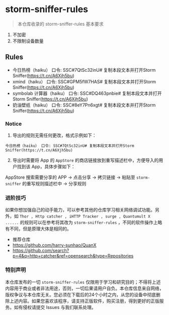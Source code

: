 # storm-sniffer-rules
>本仓库收录的 storm-sniffer-rules 基本要求
1. 不加密
2. 不限制设备数量

## Rules

- 今日热榜（haiku） 口令: SSC#7QtSc32inU# 复制本段文本并打开Storm Sniffer(https://t.cn/A6Xjh5bu)
- xmind（haiku） 口令: SSC#GPM5fW7HAS# 复制本段文本并打开Storm Sniffer(https://t.cn/A6Xjh5bu)
- symbolab 计算器（haiku） 口令: SSC#DQ463pnbie# 复制本段文本并打开Storm Sniffer(https://t.cn/A6Xjh5bu)
- 奶油壁纸（haiku） 口令: SSC#8eY7Pn6xgt# 复制本段文本并打开Storm Sniffer(https://t.cn/A6Xjh5bu)





### Notice

1. 导出的规则无需任何更改，格式示例如下：

`今日热榜（haiku） 口令: SSC#7QtSc32inU# 复制本段文本并打开Storm Sniffer(https://t.cn/A6Xjh5bu)`

2. 导出时需要将 App 的 `AppStore` 的商店链接放到重写描述栏中，方便导入的用户找到该 App，具体步骤如下：

AppStore 搜索需要分享的 APP -> 点击分享 -> 拷贝链接 -> 粘贴至 `storm-sniffer` 的重写规则描述栏中 -> 分享规则

 ### 进阶技巧
 
 如果你想加强自己的动手能力，可以参考其他的仓库学习相关网络调试功能。另外，如 `Thor , Http catcher , iHTTP Tracker , surge , Quantumult X ......` 的规则可以在参考将其改为 `storm-sniffer-rules` ，不同的软件操作上略有不同，但是原理大体是相同的。
 
 - 推荐仓库
  - <https://github.com/harry-sunhao/QuanX>
  - <https://github.com/search?p=4&q=http+catcher&ref=opensearch&type=Repositories>

 
 
 

### 特别声明

本仓库发布的一切 `storm-sniffer-rules` 仅限用于学习和研究目的；不得将上述内容用于商业或者非法用途，否则，一切后果请用户自负。本仓库信息来自网络，版权争议与本仓库无关。您必须在下载后的24个小时之内，从您的设备中彻底删除上述内容。如果您喜欢该程序，请支持正版软件，购买注册，得到更好的正版服务。如有侵权请提交 Issues 与我们联系处理。

